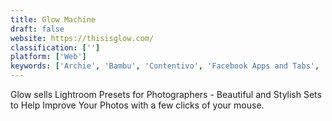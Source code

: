 ```yaml
---
title: Glow Machine
draft: false 
website: https://thisisglow.com/
classification: ['']
platform: ['Web']
keywords: ['Archie', 'Bambu', 'Contentivo', 'Facebook Apps and Tabs', 'Facebook Creator Studio', 'Facebook for Business', 'Fomo', 'Frrole', 'Nouncy', 'Olapic', 'Pack.org', 'PostPlanner', 'Promo Self Serve', 'RiteTag', 'SocialBrands', 'SocialPilot', 'SocialXpand', 'Stacker', 'TopicPulse', 'paper.li']
---
```

Glow sells Lightroom Presets for Photographers - Beautiful and Stylish Sets to Help Improve Your Photos with a few clicks of your mouse.